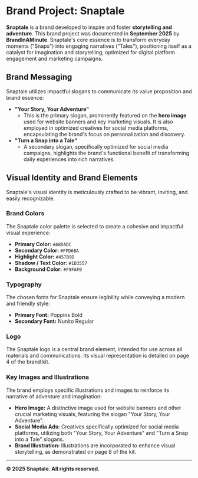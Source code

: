 
# Brand Project: Snaptale

**Snaptale** is a brand developed to inspire and foster **storytelling and adventure**. This brand project was documented in **September 2025** by **BrandInAMinute**. Snaptale's core essence is to transform everyday moments ("Snaps") into engaging narratives ("Tales"), positioning itself as a catalyst for imagination and storytelling, optimized for digital platform engagement and marketing campaigns.

## Brand Messaging

Snaptale utilizes impactful slogans to communicate its value proposition and brand essence:

*   **"Your Story, Your Adventure"**
    *   This is the primary slogan, prominently featured on the **hero image** used for website banners and key marketing visuals. It is also employed in optimized creatives for social media platforms, encapsulating the brand's focus on personalization and discovery.
*   **"Turn a Snap into a Tale"**
    *   A secondary slogan, specifically optimized for social media campaigns, highlights the brand's functional benefit of transforming daily experiences into rich narratives.

## Visual Identity and Brand Elements

Snaptale's visual identity is meticulously crafted to be vibrant, inviting, and easily recognizable.

### Brand Colors

The Snaptale color palette is selected to create a cohesive and impactful visual experience:

*   **Primary Color:** `#A8DADC`
*   **Secondary Color:** `#FFD6BA`
*   **Highlight Color:** `#457B9D`
*   **Shadow / Text Color:** `#1D3557`
*   **Background Color:** `#F9FAFB`

### Typography

The chosen fonts for Snaptale ensure legibility while conveying a modern and friendly style:

*   **Primary Font:** Poppins Bold
*   **Secondary Font:** Nunito Regular

### Logo

The Snaptale logo is a central brand element, intended for use across all materials and communications. Its visual representation is detailed on page 4 of the brand kit.

### Key Images and Illustrations

The brand employs specific illustrations and images to reinforce its narrative of adventure and imagination:

*   **Hero Image:** A distinctive image used for website banners and other crucial marketing visuals, featuring the slogan "Your Story, Your Adventure".
*   **Social Media Ads:** Creatives specifically optimized for social media platforms, utilizing both "Your Story, Your Adventure" and "Turn a Snap into a Tale" slogans.
*   **Brand Illustration:** Illustrations are incorporated to enhance visual storytelling, as demonstrated on page 8 of the kit.

---

**© 2025 Snaptale. All rights reserved.**
